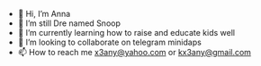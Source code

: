- 👋 Hi, I’m Anna
- 👀 I’m still Dre named Snoop
- 🌱 I’m currently learning how to raise and educate kids well
- 💞️ I’m looking to collaborate on telegram minidaps
- 📫 How to reach me x3any@yahoo.com or kx3any@gmail.com

<!---
x3kany/x3kany is a ✨ special ✨ repository because its `README.md` (this file) appears on your GitHub profile.
You can click the Preview link to take a look at your changes.
--->
